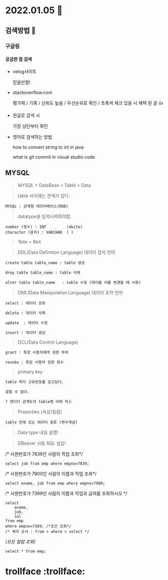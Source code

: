 # 2022.01.05 :speech_balloon:

## 검색방법 :eyes:
### 구글링
#### 궁금한 점 검색
- velog사이트

    믿을만함!
- stackoverflow.com

    평가제 / 기록 / 신뢰도 높음 / 우선순위로 확인 / 초록색 체크 있을 시 채택 된 글 :thumbsup:

- 한글로 검색 시

    가장 상단부터 확인

- 영어로 검색하는 방법

    how to convert string to int in java
    
    what is git commit in visual studio code

## MYSQL
> MYSQL > DataBase > Table > Data

> table 사이에는 관계가 있다.

    MYSQL : 관계형 데이터베이스(RDB)

> datatype을 입력시켜줘야함.

    number (정수) : INT         (4bite)
    character (문자) : VARCHAR  ( )


> 1bite = 8bit

> DDL(Data Definition Language) 데이터 정의 언어

    create table table_name : table 생성

    drop table table_name : table 삭제

    alter table table_name   : table 수정 (테이블 이름 변경할 때 사용)

> DML(Data Manipulation Language) 데이터 조작 언어

    select : 데이터 조회

    delete : 데이터 삭제

    update  : 데이터 수정

    insert : 데이터 생성

> DCL(Data Control Language)

    grant : 특정 사용자에게 권한 부여

    revoke : 특정 사용자 권한 회수

> primary key

    table 마다 고유번호를 갖고있다.

    겹칠 수 없다.
    
    ? 앤티티 관계도의 table명 아래 박스

> Properties (속성/컬럼)

    table 안에 있는 데이터 종류 (변수개념)

> Data type 내일 설명!


> DBeaver 사용 SQL 실습!

/* 사원번호가 7839인 사람의 직업 조회*/

    select job from emp where empno=7839;

/* 사원번호가 7900인 사람의 이름과 직업 조회*/

    select ename, job from emp where empno=7900;

/* 사원번호가 7369인 사람의 이름과 직업과 급여를 조회하시오 */

    select
	    ename, 
	    job, 
	    sal 
    from emp 
    where empno=7369; /*조건 조회*/
    /* 쿼리 순서 : from > where > select */

/*모든 컬럼 조회*/

    select * from emp;

# trollface :trollface: